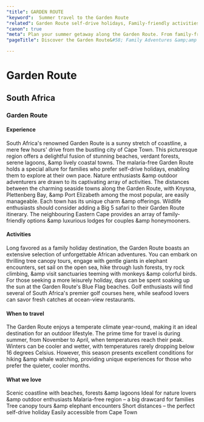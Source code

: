 ```yaml
---
"title": GARDEN ROUTE
"keyword":  Summer travel to the Garden Route
"related": Garden Route self-drive holidays, Family-friendly activities on the Garden Route, Big 5 safari near Garden Route, Knysna, Plettenberg Bay, Port Elizabeth attractions, Tree canopy tours in Garden Route, Garden Route blue flag beaches, Golf courses on the Garden Route, Whale watching on the Garden Route, Outdoor lifestyle in Garden Route
"canon": true
"meta": Plan your summer getaway along the Garden Route. From family-friendly adventures to Big 5 safaris, explore Knysna, Plettenberg Bay, and more. Start your journey today.
"pageTitle": Discover the Garden Route&#58; Family Adventures &amp;amp Beyond.

---
```


# Garden Route
## South Africa
### Garden Route

#### Experience
South Africa's renowned Garden Route is a sunny stretch of coastline, a mere few hours' drive from the bustling city of Cape Town. This picturesque region offers a delightful fusion of stunning beaches, verdant forests, serene lagoons, &amp lively coastal towns.
The malaria-free Garden Route holds a special allure for families who prefer self-drive holidays, enabling them to explore at their own pace. Nature enthusiasts &amp outdoor adventurers are drawn to its captivating array of activities.
The distances between the charming seaside towns along the Garden Route, with Knysna, Plettenberg Bay, &amp Port Elizabeth among the most popular, are easily manageable. Each town has its unique charm &amp offerings.
Wildlife enthusiasts should consider adding a Big 5 safari to their Garden Route itinerary. The neighbouring Eastern Cape provides an array of family-friendly options &amp luxurious lodges for couples &amp honeymooners.

#### Activities
Long favored as a family holiday destination, the Garden Route boasts an extensive selection of unforgettable African adventures. You can embark on thrilling tree canopy tours, engage with gentle giants in elephant encounters, set sail on the open sea, hike through lush forests, try rock climbing, &amp visit sanctuaries teeming with monkeys &amp colorful birds.
For those seeking a more leisurely holiday, days can be spent soaking up the sun at the Garden Route's Blue Flag beaches. Golf enthusiasts will find several of South Africa's premier golf courses here, while seafood lovers can savor fresh catches at ocean-view restaurants.

#### When to travel
The Garden Route enjoys a temperate climate year-round, making it an ideal destination for an outdoor lifestyle. The prime time for travel is during summer, from November to April, when temperatures reach their peak.
Winters can be cooler and wetter, with temperatures rarely dropping below 16 degrees Celsius. However, this season presents excellent conditions for hiking &amp whale watching, providing unique experiences for those who prefer the quieter, cooler months.


#### What we love
Scenic coastline with beaches, forests &amp lagoons
Ideal for nature lovers &amp outdoor enthusiasts
Malaria-free region – a big drawcard for families
Tree canopy tours &amp elephant encounters
Short distances – the perfect self-drive holiday
Easily accessible from Cape Town